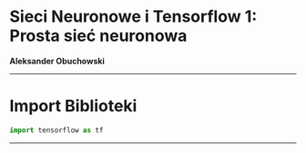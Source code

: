 # Sieci Neuronowe i Tensorflow 1: Prosta sieć neuronowa
**Aleksander Obuchowski**

---

# Import Biblioteki
``` Python
import tensorflow as tf
```
---
